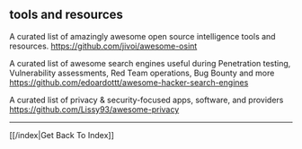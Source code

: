## tools and resources


A curated list of amazingly awesome open source intelligence tools and
resources.
https://github.com/jivoi/awesome-osint

A curated list of awesome search engines useful during Penetration testing,
Vulnerability assessments, Red Team operations, Bug Bounty and more
https://github.com/edoardottt/awesome-hacker-search-engines

A curated list of privacy & security-focused apps, software, and providers
https://github.com/Lissy93/awesome-privacy


---

[[/index|Get Back To Index]]
